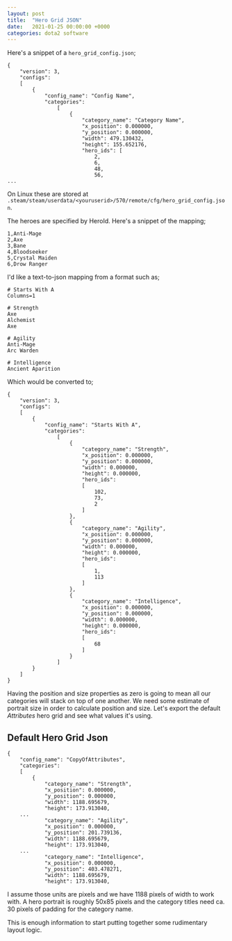 ```yaml
---
layout: post
title:  "Hero Grid JSON"
date:   2021-01-25 00:00:00 +0000
categories: dota2 software
---
```


Here's a snippet of a `hero_grid_config.json`;

```
{
    "version": 3,
    "configs":
    [
        {
            "config_name": "Config Name",
            "categories":
                [
                    {
                        "category_name": "Category Name",
                        "x_position": 0.000000,
                        "y_position": 0.000000,
                        "width": 479.130432,
                        "height": 155.652176,
                        "hero_ids": [
                            2,
                            6,
                            48,
                            56,
...
```

On Linux these are stored at `.steam/steam/userdata/<youruserid>/570/remote/cfg/hero_grid_config.json`.

The heroes are specified by HeroId. Here's a snippet of the mapping;

```
1,Anti-Mage
2,Axe
3,Bane
4,Bloodseeker
5,Crystal Maiden
6,Drow Ranger
```

I'd like a text-to-json mapping from a format such as;

```
# Starts With A
Columns=1

# Strength
Axe
Alchemist
Axe

# Agility
Anti-Mage
Arc Warden

# Intelligence
Ancient Aparition
```

Which would be converted to;
```
{
    "version": 3,
    "configs":
    [
        {
            "config_name": "Starts With A",
            "categories":
                [
                    {
                        "category_name": "Strength",
                        "x_position": 0.000000,
                        "y_position": 0.000000,
                        "width": 0.000000,
                        "height": 0.000000,
                        "hero_ids": 
                        [
                            102,
                            73,
                            2
                        ]
                    },
                    {
                        "category_name": "Agility",
                        "x_position": 0.000000,
                        "y_position": 0.000000,
                        "width": 0.000000,
                        "height": 0.000000,
                        "hero_ids": 
                        [
                            1,
                            113
                        ]
                    },
                    {
                        "category_name": "Intelligence",
                        "x_position": 0.000000,
                        "y_position": 0.000000,
                        "width": 0.000000,
                        "height": 0.000000,
                        "hero_ids": 
                        [
                            68
                        ]
                    }
                ]
        }
    ]
}
```

Having the position and size properties as zero is going to mean all our categories
will stack on top of one another. We need some estimate of portrait size in order
to calculate position and size. Let's export the default _Attributes_ hero grid
and see what values it's using.

## Default Hero Grid Json

```
{
    "config_name": "CopyOfAttributes",
    "categories":
    [
        {
            "category_name": "Strength",
            "x_position": 0.000000,
            "y_position": 0.000000,
            "width": 1188.695679,
            "height": 173.913040,
    ...
            "category_name": "Agility",
            "x_position": 0.000000,
            "y_position": 201.739136,
            "width": 1188.695679,
            "height": 173.913040,
    ...
            "category_name": "Intelligence",
            "x_position": 0.000000,
            "y_position": 403.478271,
            "width": 1188.695679,
            "height": 173.913040,
```

I assume those units are pixels and we have 1188 pixels of width to work with.
A hero portrait is roughly 50x85 pixels and the category titles need ca. 30
pixels of padding for the category name.

This is enough information to start putting together some rudimentary layout logic.

